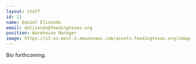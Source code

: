 ```yaml
---
layout: staff
id: 11
name: Daniel Elizondo
email: delizondo@feedingtexas.org
position: Warehouse Manager
image: https://s3-us-west-2.amazonaws.com/assets.feedingtexas.org/images/staff/daniel-elizondo.JPG
---
```

Bio forthcoming.
